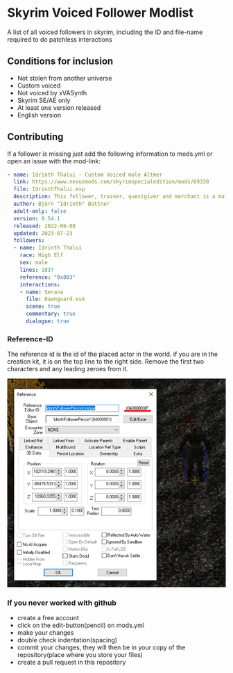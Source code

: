 # Skyrim Voiced Follower Modlist

A list of all voiced followers in skyrim, including the ID and file-name required to do patchless interactions

## Conditions for inclusion

- Not stolen from another universe
- Custom voiced
- Not voiced by xVASynth
- Skyrim SE/AE only
- At least one version released
- English version

## Contributing

If a follower is missing just add the following information to mods.yml or open an issue with the mod-link:

```yml
- name: Idrinth Thalui - Custom Voiced male Altmer
  link: https://www.nexusmods.com/skyrimspecialedition/mods/69338
  file: IdrinthThalui.esp
  description: This follower, trainer, questgiver and merchant is a male Altmer, focussing on Restoration magic and twohanded, elven swords. Comes with custom dialogue and patrols the world! 
  author: Björn "Idrinth" Büttner
  adult-only: false
  version: 0.54.1
  released: 2022-06-08
  updated: 2023-07-23
  followers:
  - name: Idrinth Thalui
    race: High Elf
    sex: male
    lines: 1837
    reference: "0x803"
    interactions:
    - name: Serana
      file: Dawnguard.esm
      scene: true
      commentary: true
      dialogue: true
```

### Reference-ID

The reference id is the id of the placed actor in the world. if you are in the creation kit, it is on the top line to the right side. Remove the first two characters and any leading zeroes from it.

![Reference-ID](/reference-id.png)

### If you never worked with github

- create a free account
- click on the edit-button(pencil) on mods.yml
- make your changes
- double check indentation(spacing)
- commit your changes, they will then be in your copy of the repository(place where you store your files)
- create a pull request in this repository

